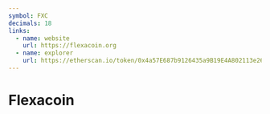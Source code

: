 ```yaml
---
symbol: FXC
decimals: 18
links:
  - name: website
    url: https://flexacoin.org
  - name: explorer
    url: https://etherscan.io/token/0x4a57E687b9126435a9B19E4A802113e266AdeBde
---
```


# Flexacoin

